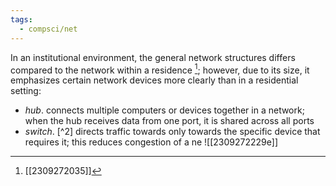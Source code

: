 ```yaml
---
tags:
  - compsci/net
---
```


In an institutional environment, the general network structures differs compared to the network within a residence [^1]; however, due to its size, it emphasizes certain network devices more clearly than in a residential setting:
- *hub*. connects multiple computers or devices together in a network; when the hub receives data from one port, it is shared across all ports
- *switch*. [^2] directs traffic towards only towards the specific device that requires it; this reduces congestion of a ne
![[2309272229e]]

[^1]: [[2309272035]] 